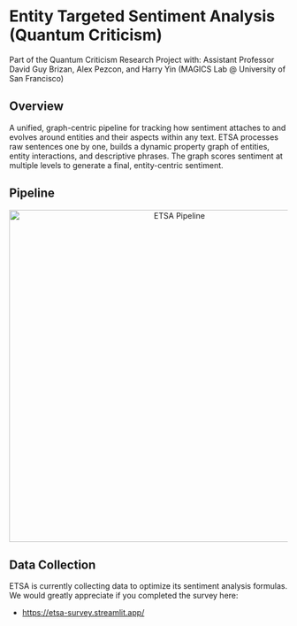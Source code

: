 # Entity Targeted Sentiment Analysis (Quantum Criticism)
Part of the Quantum Criticism Research Project with: Assistant Professor David Guy Brizan, Alex Pezcon, and Harry Yin (MAGICS Lab @ University of San Francisco)

## Overview
A unified, graph-centric pipeline for tracking how sentiment attaches to and evolves around entities and their aspects within any text. ETSA processes raw sentences one by one, builds a dynamic property graph of entities, entity interactions, and descriptive phrases. The graph scores sentiment at multiple levels to generate a final, entity-centric sentiment.

## Pipeline
<center>

<img src="static/imgs/ETSA Pipeline.png" alt="ETSA Pipeline" width="600">

</center>

## Data Collection

ETSA is currently collecting data to optimize its sentiment analysis formulas. We would greatly appreciate if you completed the survey here:

- https://etsa-survey.streamlit.app/ 
